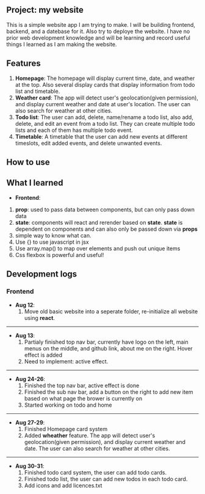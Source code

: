 ## Project: my website

This is a simple website app I am trying to make. I will be building frontend, backend, and a datebase for it. Also try to deploye the website. I have no prior web development knowledge and will be learning and record useful things I learned as I am making the website.


## Features


1. **Homepage**: The homepage will display current time, date, and weather at the top. Also several display cards that display information from todo list and timetable.
2. **Weather card**: The app will detect user's geolocation(given permission), and display current weather and date at user's location. The user can also search for weather at other cities. 
3. **Todo list**: The user can add, delete, name/rename a todo list, also add, delete, and edit an event from a todo list. They can create multiple todo lists and each of them has multiple todo event.
4. **Timetable**: A timetable that the user can add new events at different timeslots, edit added events, and delete unwanted events.

## How to use



## What I learned
* **Frontend**:
1. **prop**: used to pass data between components, but can only pass down data
2. **state**: components will react and rerender based on **state**. **state** is dependent on components and can also only be passed down via **props**
3. simple way to know what can. 
2. Use {} to use javascript in jsx
3. Use array.map() to map over elements and push out unique items
4. Css flexbox is powerful and useful!


## Development logs

### Frontend  
* **Aug 12**:  
	1. Move old basic website into a seperate folder, re-initialize all website using **react**.

---
* **Aug 13**:   
	1. Partialy finished top nav bar, currently have logo on the left, main menus on the middle, and github link, about me on the right. Hover effect is added
	2. Need to implement: active effect.

---
* **Aug 24-26**:  
	1. Finished the top nav bar, active effect is done  
	2. Finished the sub nav bar, add a button on the right to add new item based on what page the brower is currently on  
	3. Started working on todo and home  

---
* **Aug 27-29**:  
	1. Finished Homepage card system
	2. Added **wheather** feature. The app will detect user's geolocation(given permission), and display current weather and date. The user can also search for weather at other cities. 

---
* **Aug 30-31**:  
	1. Finished todo card system, the user can add todo cards.
	2. Finished todo list, the user can add new todos in each todo card.
	3. Add icons and add licences.txt 